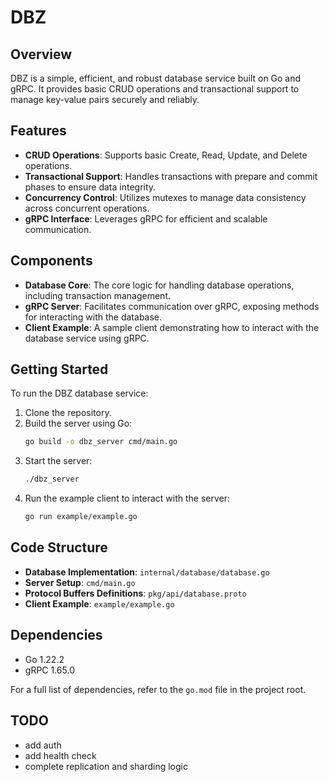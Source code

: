 # DBZ 

## Overview
DBZ is a simple, efficient, and robust database service built on Go and gRPC. It provides basic CRUD operations and transactional support to manage key-value pairs securely and reliably.

## Features
- **CRUD Operations**: Supports basic Create, Read, Update, and Delete operations.
- **Transactional Support**: Handles transactions with prepare and commit phases to ensure data integrity.
- **Concurrency Control**: Utilizes mutexes to manage data consistency across concurrent operations.
- **gRPC Interface**: Leverages gRPC for efficient and scalable communication.

## Components
- **Database Core**: The core logic for handling database operations, including transaction management.
- **gRPC Server**: Facilitates communication over gRPC, exposing methods for interacting with the database.
- **Client Example**: A sample client demonstrating how to interact with the database service using gRPC.

## Getting Started
To run the DBZ database service:
1. Clone the repository.
2. Build the server using Go:
   ```bash
   go build -o dbz_server cmd/main.go
   ```
3. Start the server:
   ```bash
   ./dbz_server
   ```
4. Run the example client to interact with the server:
   ```bash
   go run example/example.go
   ```

## Code Structure
- **Database Implementation**: `internal/database/database.go` 
- **Server Setup**: `cmd/main.go`
- **Protocol Buffers Definitions**: `pkg/api/database.proto`
- **Client Example**: `example/example.go` 

## Dependencies
- Go 1.22.2
- gRPC 1.65.0

For a full list of dependencies, refer to the `go.mod` file in the project root.

## TODO
* add auth
* add health check
* complete replication and sharding logic